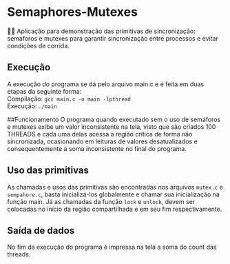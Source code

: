 # Semaphores-Mutexes
:vertical_traffic_light::stop_sign: Aplicação para demonstração das primitivas de sincronização: semáforos e mutexes para garantir sincronização entre processos e evitar condições de corrida.
## Execução
A execução do programa se dá pelo arquivo main.c e é feita em duas etapas da seguinte forma:<br/>
Compilação: `gcc main.c -o main -lpthread`<br/>
Execução: `./main`

##Funcionamento
O programa quando executado sem o uso de semáforos e mutexes exibe um valor inconsistente na tela, visto que são criados 100 THREADS e cada uma delas acessa a região crítica de forma não sincronizada, ocasionando em leituras de valores desatualizados e consequentemente a soma inconsistente no final do programa.

## Uso das primitivas
As chamadas e usos das primitivas são encontradas nos arquivos `mutex.c` e `sempahore.c`, basta inicializá-los globalmente e chamar sua inicialização na função main. Já as chamadas da função `lock` e `unlock`, devem ser colocadas no início da região compartilhada e em seu fim respectivamente.

## Saída de dados
No fim da execução do programa é impressa na tela a soma do count das threads. 
